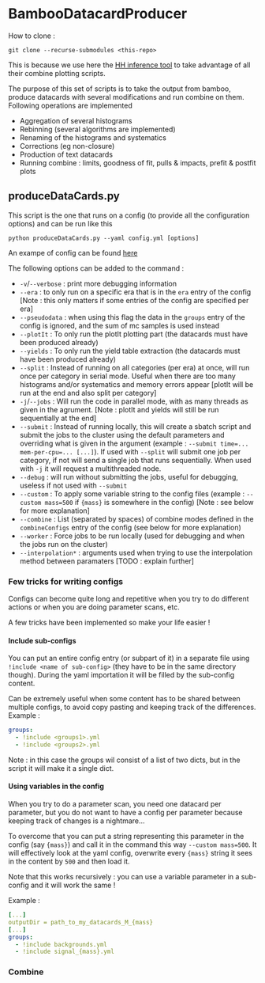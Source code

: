 # BambooDatacardProducer

How to clone : 
```
git clone --recurse-submodules <this-repo>
```
This is because we use here the [HH inference tool](https://gitlab.cern.ch/hh/tools/inference/) to take advantage of all their combine plotting scripts.

The purpose of this set of scripts is to take the output from bamboo, produce datacards with several modifications and run combine on them.
Following operations are implemented
- Aggregation of several histograms
- Rebinning (several algorithms are implemented)
- Renaming of the histograms and systematics
- Corrections (eg non-closure)
- Production of text datacards
- Running combine : limits, goodness of fit, pulls & impacts, prefit & postfit plots

## produceDataCards.py ##

This script is the one that runs on a config (to provide all the configuration options) and can be run like this 
```
python produceDataCards.py --yaml config.yml [options]
```
An exampe of config can be found [here](config/datacard_example.yml)

The following options can be added to the command : 
- `-v`/`--verbose` : print more debugging information
- `--era` : to only run on a specific era that is in the `era` entry of the config 
   [Note : this only matters if some entries of the config are specified per era]
- `--pseudodata` : when using this flag the data in the `groups` entry of the config is ignored, and the sum of mc samples is used instead
- `--plotIt` : To only run the plotIt plotting part (the datacards must have been produced already)
- `--yields` : To only run the yield table extraction (the datacards must have been produced already)
- `--split` : Instead of running on all categories (per era) at once, will run once per category in serial mode. Useful when there are too many histograms and/or systematics and memory errors appear [plotIt will be run at the end and also split per category]
- `-j`/`--jobs` : Will run the code in parallel mode, with as many threads as given in the agrument. [Note : plotIt and yields will still be run sequentially at the end]
- `--submit` : Instead of running locally, this will create a sbatch script and submit the jobs to the cluster using the default parameters and overriding what is given in the argument (example : `--submit time=...  mem-per-cpu=... [...]`). If used with `--split` will submit one job per category, if not will send a single job that runs sequentially. When used with `-j` it will request a multithreaded node.
- `--debug` : will run without submitting the jobs, useful for debugging, useless if not used with `--submit`
- `--custom` : To apply some variable string to the config files (example : `--custom mass=500` if `{mass}` is somewhere in the config) [Note : see below for more explanation]
- `--combine` : List (separated by spaces) of combine modes defined in the `combineConfigs` entry of the config (see below for more explanation)
- `--worker` : Force jobs to be run locally (used for debugging and when the jobs run on the cluster)
- `--interpolation*` : arguments used when trying to use the interpolation method between paramaters [TODO : explain further]

### Few tricks for writing configs 

Configs can become quite long and repetitive when you try to do different actions or when you are doing parameter scans, etc.

A few tricks have been implemented so make your life easier !

#### Include sub-configs 
You can put an entire config entry (or subpart of it) in a separate file using `!include <name of sub-config>` (they have to be in the same directory though). During the yaml importation it will be filled by the sub-config content.

Can be extremely useful when some content has to be shared between multiple configs, to avoid copy pasting and keeping track of the differences.
Example : 
```yaml
groups:
  - !include <groups1>.yml
  - !include <groups2>.yml
```
Note : in this case the groups wil consist of a list of two dicts, but in the script it will make it a single dict.

#### Using variables in the config
When you try to do a parameter scan, you need one datacard per parameter, but you do not want to have a config per parameter because keeping track of changes is a nightmare...

To overcome that you can put a string representing this parameter in the config (say `{mass}`) and call it in the command this way `--custom mass=500`. It will effectively look at the yaml config, overwrite every `{mass}` string it sees in the content by `500` and then load it.

Note that this works recursively : you can use a variable parameter in a sub-config and it will work the same !

Example : 
```yaml
[...] 
outputDir = path_to_my_datacards_M_{mass}
[...]
groups:
  - !include backgrounds.yml
  - !include signal_{mass}.yml
```


### Combine 




